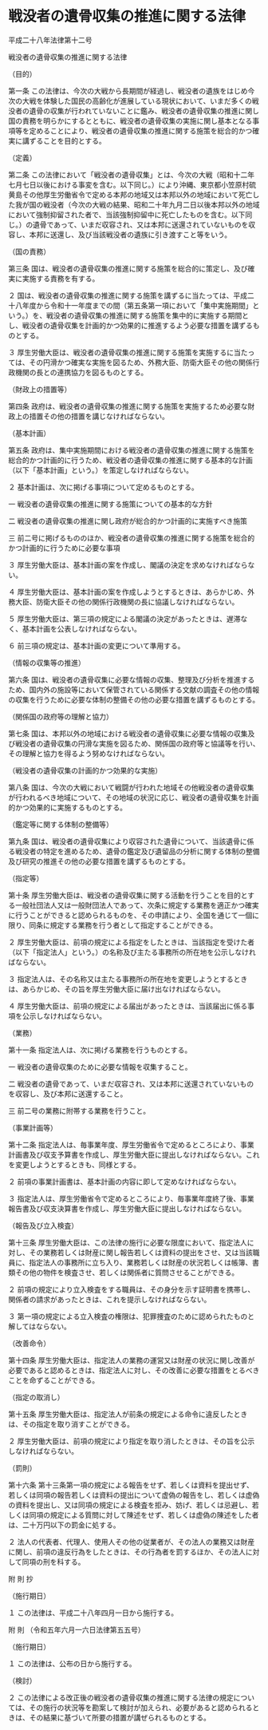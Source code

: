 # 戦没者の遺骨収集の推進に関する法律

平成二十八年法律第十二号

戦没者の遺骨収集の推進に関する法律

（目的）

第一条 この法律は、今次の大戦から長期間が経過し、戦没者の遺族をはじめ今次の大戦を体験した国民の高齢化が進展している現状において、いまだ多くの戦没者の遺骨の収集が行われていないことに鑑み、戦没者の遺骨収集の推進に関し国の責務を明らかにするとともに、戦没者の遺骨収集の実施に関し基本となる事項等を定めることにより、戦没者の遺骨収集の推進に関する施策を総合的かつ確実に講ずることを目的とする。

（定義）

第二条 この法律において「戦没者の遺骨収集」とは、今次の大戦（昭和十二年七月七日以後における事変を含む。以下同じ。）により沖縄、東京都小笠原村硫黄島その他厚生労働省令で定める本邦の地域又は本邦以外の地域において死亡した我が国の戦没者（今次の大戦の結果、昭和二十年九月二日以後本邦以外の地域において強制抑留された者で、当該強制抑留中に死亡したものを含む。以下同じ。）の遺骨であって、いまだ収容され、又は本邦に送還されていないものを収容し、本邦に送還し、及び当該戦没者の遺族に引き渡すこと等をいう。

（国の責務）

第三条 国は、戦没者の遺骨収集の推進に関する施策を総合的に策定し、及び確実に実施する責務を有する。

２ 国は、戦没者の遺骨収集の推進に関する施策を講ずるに当たっては、平成二十八年度から令和十一年度までの間（第五条第一項において「集中実施期間」という。）を、戦没者の遺骨収集の推進に関する施策を集中的に実施する期間とし、戦没者の遺骨収集を計画的かつ効果的に推進するよう必要な措置を講ずるものとする。

３ 厚生労働大臣は、戦没者の遺骨収集の推進に関する施策を実施するに当たっては、その円滑かつ確実な実施を図るため、外務大臣、防衛大臣その他の関係行政機関の長との連携協力を図るものとする。

（財政上の措置等）

第四条 政府は、戦没者の遺骨収集の推進に関する施策を実施するため必要な財政上の措置その他の措置を講じなければならない。

（基本計画）

第五条 政府は、集中実施期間における戦没者の遺骨収集の推進に関する施策を総合的かつ計画的に行うため、戦没者の遺骨収集の推進に関する基本的な計画（以下「基本計画」という。）を策定しなければならない。

２ 基本計画は、次に掲げる事項について定めるものとする。

一 戦没者の遺骨収集の推進に関する施策についての基本的な方針

二 戦没者の遺骨収集の推進に関し政府が総合的かつ計画的に実施すべき施策

三 前二号に掲げるもののほか、戦没者の遺骨収集の推進に関する施策を総合的かつ計画的に行うために必要な事項

３ 厚生労働大臣は、基本計画の案を作成し、閣議の決定を求めなければならない。

４ 厚生労働大臣は、基本計画の案を作成しようとするときは、あらかじめ、外務大臣、防衛大臣その他の関係行政機関の長に協議しなければならない。

５ 厚生労働大臣は、第三項の規定による閣議の決定があったときは、遅滞なく、基本計画を公表しなければならない。

６ 前三項の規定は、基本計画の変更について準用する。

（情報の収集等の推進）

第六条 国は、戦没者の遺骨収集に必要な情報の収集、整理及び分析を推進するため、国内外の施設等において保管されている関係する文献の調査その他の情報の収集を行うために必要な体制の整備その他の必要な措置を講ずるものとする。

（関係国の政府等の理解と協力）

第七条 国は、本邦以外の地域における戦没者の遺骨収集に必要な情報の収集及び戦没者の遺骨収集の円滑な実施を図るため、関係国の政府等と協議等を行い、その理解と協力を得るよう努めなければならない。

（戦没者の遺骨収集の計画的かつ効果的な実施）

第八条 国は、今次の大戦において戦闘が行われた地域その他戦没者の遺骨収集が行われるべき地域について、その地域の状況に応じ、戦没者の遺骨収集を計画的かつ効果的に実施するものとする。

（鑑定等に関する体制の整備等）

第九条 国は、戦没者の遺骨収集により収容された遺骨について、当該遺骨に係る戦没者の特定を進めるため、遺骨の鑑定及び遺留品の分析に関する体制の整備及び研究の推進その他の必要な措置を講ずるものとする。

（指定等）

第十条 厚生労働大臣は、戦没者の遺骨収集に関する活動を行うことを目的とする一般社団法人又は一般財団法人であって、次条に規定する業務を適正かつ確実に行うことができると認められるものを、その申請により、全国を通じて一個に限り、同条に規定する業務を行う者として指定することができる。

２ 厚生労働大臣は、前項の規定による指定をしたときは、当該指定を受けた者（以下「指定法人」という。）の名称及び主たる事務所の所在地を公示しなければならない。

３ 指定法人は、その名称又は主たる事務所の所在地を変更しようとするときは、あらかじめ、その旨を厚生労働大臣に届け出なければならない。

４ 厚生労働大臣は、前項の規定による届出があったときは、当該届出に係る事項を公示しなければならない。

（業務）

第十一条 指定法人は、次に掲げる業務を行うものとする。

一 戦没者の遺骨収集のために必要な情報を収集すること。

二 戦没者の遺骨であって、いまだ収容され、又は本邦に送還されていないものを収容し、及び本邦に送還すること。

三 前二号の業務に附帯する業務を行うこと。

（事業計画等）

第十二条 指定法人は、毎事業年度、厚生労働省令で定めるところにより、事業計画書及び収支予算書を作成し、厚生労働大臣に提出しなければならない。これを変更しようとするときも、同様とする。

２ 前項の事業計画書は、基本計画の内容に即して定めなければならない。

３ 指定法人は、厚生労働省令で定めるところにより、毎事業年度終了後、事業報告書及び収支決算書を作成し、厚生労働大臣に提出しなければならない。

（報告及び立入検査）

第十三条 厚生労働大臣は、この法律の施行に必要な限度において、指定法人に対し、その業務若しくは財産に関し報告若しくは資料の提出をさせ、又は当該職員に、指定法人の事務所に立ち入り、業務若しくは財産の状況若しくは帳簿、書類その他の物件を検査させ、若しくは関係者に質問させることができる。

２ 前項の規定により立入検査をする職員は、その身分を示す証明書を携帯し、関係者の請求があったときは、これを提示しなければならない。

３ 第一項の規定による立入検査の権限は、犯罪捜査のために認められたものと解してはならない。

（改善命令）

第十四条 厚生労働大臣は、指定法人の業務の運営又は財産の状況に関し改善が必要であると認めるときは、指定法人に対し、その改善に必要な措置をとるべきことを命ずることができる。

（指定の取消し）

第十五条 厚生労働大臣は、指定法人が前条の規定による命令に違反したときは、その指定を取り消すことができる。

２ 厚生労働大臣は、前項の規定により指定を取り消したときは、その旨を公示しなければならない。

（罰則）

第十六条 第十三条第一項の規定による報告をせず、若しくは資料を提出せず、若しくは同項の報告若しくは資料の提出について虚偽の報告をし、若しくは虚偽の資料を提出し、又は同項の規定による検査を拒み、妨げ、若しくは忌避し、若しくは同項の規定による質問に対して陳述をせず、若しくは虚偽の陳述をした者は、二十万円以下の罰金に処する。

２ 法人の代表者、代理人、使用人その他の従業者が、その法人の業務又は財産に関し、前項の違反行為をしたときは、その行為者を罰するほか、その法人に対して同項の刑を科する。

附 則 抄

（施行期日）

１ この法律は、平成二十八年四月一日から施行する。

附 則 （令和五年六月一六日法律第五五号）

（施行期日）

１ この法律は、公布の日から施行する。

（検討）

２ この法律による改正後の戦没者の遺骨収集の推進に関する法律の規定については、その施行の状況等を勘案して検討が加えられ、必要があると認められるときは、その結果に基づいて所要の措置が講ぜられるものとする。
